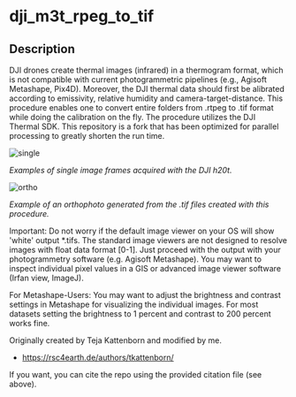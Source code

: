 # dji_m3t_rpeg_to_tif

## Description

DJI drones create thermal images (infrared) in a thermogram format, which is not compatible with current photogrammetric pipelines (e.g., Agisoft Metashape, Pix4D). Moreover, the DJI thermal data should first be alibrated according to emissivity, relative humidity and camera-target-distance. This procedure enables one to convert entire folders from .rtpeg to .tif format while doing the calibration on the fly. The procedure utilizes the DJI Thermal SDK. This repository is a fork that has been optimized for parallel processing to greatly shorten the run time.

![single](https://github.com/tejakattenborn/dji_h20t_rpeg_to_tif/blob/main/single_frames.png)

*Examples of single image frames acquired with the DJI h20t.*

![ortho](https://github.com/tejakattenborn/dji_h20t_rpeg_to_tif/blob/main/ortho.png)

*Example of an orthophoto generated from the .tif files created with this procedure.*

Important: Do not worry if the default image viewer on your OS will show 'white' output *.tifs. The standard image viewers are not designed to resolve images with float data format [0-1]. Just proceed with the output with your photogrammetry software (e.g. Agisoft Metashape). You may want to inspect individual pixel values in a GIS or advanced image viewer software (Irfan view, ImageJ).

For Metashape-Users: You may want to adjust the brightness and contrast settings in Metashape for visualizing the individual images. For most datasets setting the brightness to 1 percent and contrast to 200 percent works fine.

Originally created by Teja Kattenborn and modified by me.
- https://rsc4earth.de/authors/tkattenborn/

If you want, you can cite the repo using the provided citation file (see above).
